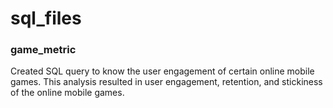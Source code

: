 # sql_files
### game_metric
Created SQL query to know the user engagement of certain online mobile games. This analysis resulted in user engagement, retention, and stickiness of the online mobile games.
### 

